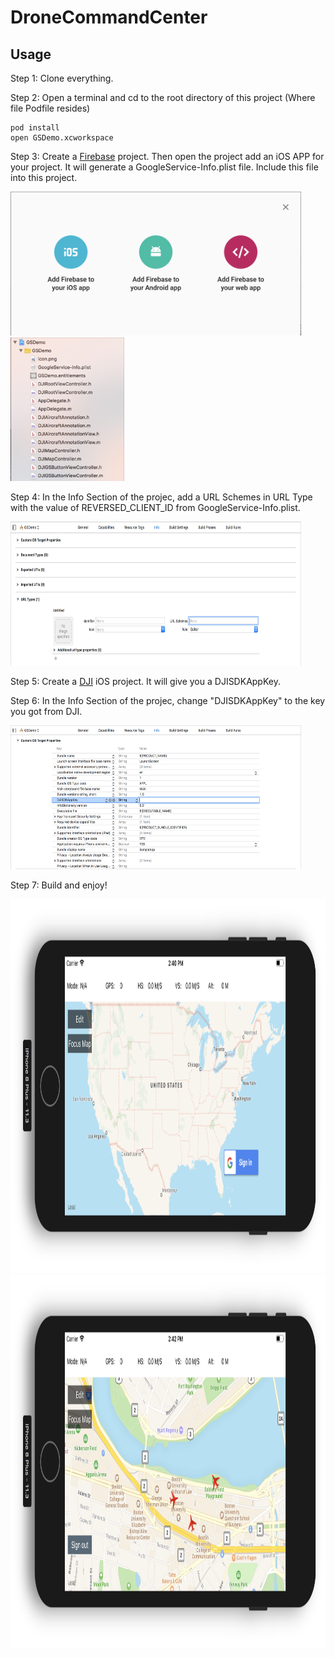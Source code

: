 # DroneCommandCenter
## Usage
  Step 1: Clone everything.
  
  Step 2: Open a terminal and cd to the root directory of this project (Where file Podfile resides)
  
    pod install
    open GSDemo.xcworkspace
  
  Step 3: Create a [Firebase](https://firebase.google.com/) project. Then open the project add an iOS APP for your project. It 
  will generate a GoogleService-Info.plist file. Include this file into this project.

<img src="https://github.com/jhzhaofred/DroneCommandCenter/blob/master/Screenshots/Firebase.png" width = "465" height = "230" alt="Firebase" align=center/> <img src="https://github.com/jhzhaofred/DroneCommandCenter/blob/master/Screenshots/include.png" width = "182" height = "230" alt="Firebase" align=center/> 
  
  Step 4: In the Info Section of the projec, add a URL Schemes in URL Type with the value of REVERSED_CLIENT_ID from GoogleService-Info.plist.

<img src="https://github.com/jhzhaofred/DroneCommandCenter/blob/master/Screenshots/URL.png" width = "465" height = "230" alt="Firebase" align=center/> 

  Step 5: Create a [DJI](https://developer.dji.com/) iOS project. It will give you a DJISDKAppKey.
  
  Step 6: In the Info Section of the projec, change "DJISDKAppKey" to the key you got from DJI.
  
<img src="https://github.com/jhzhaofred/DroneCommandCenter/blob/master/Screenshots/info.png" width = "465" height = "230" alt="Firebase" align=center/> 
  
  Step 7: Build and enjoy!
  
<img src="https://github.com/jhzhaofred/DroneCommandCenter/blob/master/Screenshots/login.png" width = "1050" height = "598" alt="Firebase" align=center/> 

<img src="https://github.com/jhzhaofred/DroneCommandCenter/blob/master/Screenshots/pilot.png" width = "1050" height = "598" alt="Firebase" align=center/> 
